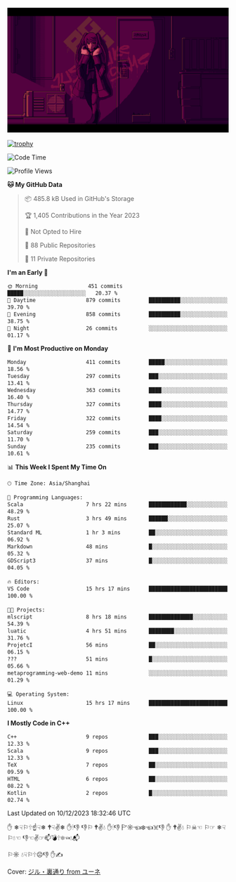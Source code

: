 ![](imgs/main.png)

[![trophy](https://github-profile-trophy.vercel.app/?username=NeilKleistGao&theme=dracula)](https://github.com/ryo-ma/github-profile-trophy)

<!--START_SECTION:waka-->
![Code Time](http://img.shields.io/badge/Code%20Time-452%20hrs%2011%20mins-blue)

![Profile Views](http://img.shields.io/badge/Profile%20Views-3-blue)

**🐱 My GitHub Data** 

> 📦 485.8 kB Used in GitHub's Storage 
 > 
> 🏆 1,405 Contributions in the Year 2023
 > 
> 🚫 Not Opted to Hire
 > 
> 📜 88 Public Repositories 
 > 
> 🔑 11 Private Repositories 
 > 
**I'm an Early 🐤** 

```text
🌞 Morning                451 commits         █████░░░░░░░░░░░░░░░░░░░░   20.37 % 
🌆 Daytime                879 commits         ██████████░░░░░░░░░░░░░░░   39.70 % 
🌃 Evening                858 commits         ██████████░░░░░░░░░░░░░░░   38.75 % 
🌙 Night                  26 commits          ░░░░░░░░░░░░░░░░░░░░░░░░░   01.17 % 
```
📅 **I'm Most Productive on Monday** 

```text
Monday                   411 commits         █████░░░░░░░░░░░░░░░░░░░░   18.56 % 
Tuesday                  297 commits         ███░░░░░░░░░░░░░░░░░░░░░░   13.41 % 
Wednesday                363 commits         ████░░░░░░░░░░░░░░░░░░░░░   16.40 % 
Thursday                 327 commits         ████░░░░░░░░░░░░░░░░░░░░░   14.77 % 
Friday                   322 commits         ████░░░░░░░░░░░░░░░░░░░░░   14.54 % 
Saturday                 259 commits         ███░░░░░░░░░░░░░░░░░░░░░░   11.70 % 
Sunday                   235 commits         ███░░░░░░░░░░░░░░░░░░░░░░   10.61 % 
```


📊 **This Week I Spent My Time On** 

```text
🕑︎ Time Zone: Asia/Shanghai

💬 Programming Languages: 
Scala                    7 hrs 22 mins       ████████████░░░░░░░░░░░░░   48.29 % 
Rust                     3 hrs 49 mins       ██████░░░░░░░░░░░░░░░░░░░   25.07 % 
Standard ML              1 hr 3 mins         ██░░░░░░░░░░░░░░░░░░░░░░░   06.92 % 
Markdown                 48 mins             █░░░░░░░░░░░░░░░░░░░░░░░░   05.32 % 
GDScript3                37 mins             █░░░░░░░░░░░░░░░░░░░░░░░░   04.05 % 

🔥 Editors: 
VS Code                  15 hrs 17 mins      █████████████████████████   100.00 % 

🐱‍💻 Projects: 
mlscript                 8 hrs 18 mins       ██████████████░░░░░░░░░░░   54.39 % 
luatic                   4 hrs 51 mins       ████████░░░░░░░░░░░░░░░░░   31.76 % 
ProjetcI                 56 mins             ██░░░░░░░░░░░░░░░░░░░░░░░   06.15 % 
???                      51 mins             █░░░░░░░░░░░░░░░░░░░░░░░░   05.66 % 
metaprogramming-web-demo 11 mins             ░░░░░░░░░░░░░░░░░░░░░░░░░   01.29 % 

💻 Operating System: 
Linux                    15 hrs 17 mins      █████████████████████████   100.00 % 
```

**I Mostly Code in C++** 

```text
C++                      9 repos             ███░░░░░░░░░░░░░░░░░░░░░░   12.33 % 
Scala                    9 repos             ███░░░░░░░░░░░░░░░░░░░░░░   12.33 % 
TeX                      7 repos             ██░░░░░░░░░░░░░░░░░░░░░░░   09.59 % 
HTML                     6 repos             ██░░░░░░░░░░░░░░░░░░░░░░░   08.22 % 
Kotlin                   2 repos             █░░░░░░░░░░░░░░░░░░░░░░░░   02.74 % 
```




 Last Updated on 10/12/2023 18:32:46 UTC
<!--END_SECTION:waka-->

✋ ❄☟⚐🕆☝☟❄ 🕈☟✌❄ ✋🕯👎 👎⚐ 🕈✌💧 ✋🕯👎 🏱☼☜❄☜☠👎 ✋ 🕈✌💧 ⚐☠☜ ⚐☞ ❄☟⚐💧☜ 👎☜✌☞📫💣🕆❄☜💧📬

⚐☼ 💧☟⚐🕆☹👎 ✋✍

Cover: [ジル・裏通り from ユーネ](https://www.pixiv.net/artworks/62127066)
